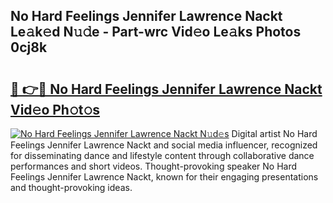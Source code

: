 ## No Hard Feelings Jennifer Lawrence Nackt Le𝚊k𝚎d N𝚞𝚍e - Part-wrc Vid𝚎o Le𝚊ks Photos 0cj8k

# <h2><a href="http://fb58ddf.evod.top/?m=No+Hard+Feelings+Jennifer+Lawrence+Nackt">🔗 👉🔴 No Hard Feelings Jennifer Lawrence Nackt Vid𝚎o Ph𝚘t𝚘s</a></h2>

[![No Hard Feelings Jennifer Lawrence Nackt N𝚞d𝚎s](https://i.imgur.com/8V9OHl7.gif)](http://fb58ddf.evod.top/?m=No+Hard+Feelings+Jennifer+Lawrence+Nackt)
Digital artist No Hard Feelings Jennifer Lawrence Nackt and social media influencer, recognized for disseminating dance and lifestyle content through collaborative dance performances and short videos. Thought-provoking speaker No Hard Feelings Jennifer Lawrence Nackt, known for their engaging presentations and thought-provoking ideas. 
